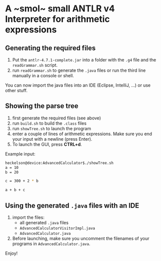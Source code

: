 # A ~smol~ small ANTLR v4 Interpreter for arithmetic expressions

## Generating the required files
1. Put the `antlr-4.7.1-complete.jar` into a folder with the `.g4` file and the `readGrammar.sh` script.
2. run `readGrammar.sh` to generate the `.java` files or run the third line manually in a console or shell.

You can now import the java files into an IDE (Eclipse, IntelliJ, ...) or use other stuff.

## Showing the parse tree
1. first generate the required files (see above)
2. run `build.sh` to build the `.class` files
3. run `showTree.sh` to launch the program
4. enter a couple of lines of arithmetic expressions. Make sure you end your input with a newline (press Enter).
5. To launch the GUI, press **CTRL+d**.

Example input:

```bash
heckelson@device:AdvancedCalculator$./showTree.sh
a = 10
b = 20

c = 300 + 2 * b

a + b + c
```

## Using the generated `.java` files with an IDE
1. import the files:
    * all generated `.java` files
    * `AdvancedCalculatorVisitorImpl.java`
    * `AdvancedCalculator.java`
2. Before launching, make sure you uncomment the filenames of your programs in `AdvancedCalculator.java`.

Enjoy!
